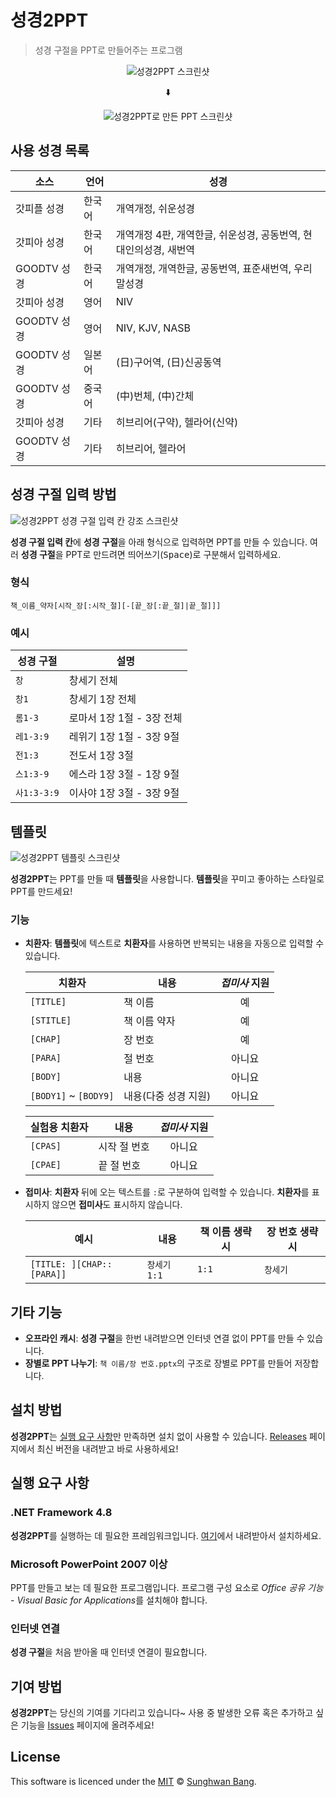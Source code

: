 # 성경2PPT

> 성경 구절을 PPT로 만들어주는 프로그램

<p align="center"><img src="https://user-images.githubusercontent.com/4927894/59970937-1377a600-95ad-11e9-93b4-66eed61dd932.png" alt="성경2PPT 스크린샷"></p>
<p align="center">⬇️</p>
<p align="center"><img src="https://user-images.githubusercontent.com/4927894/36557220-072f3588-184b-11e8-85b4-05845fbe76c1.png" alt="성경2PPT로 만든 PPT 스크린샷"></p>


## 사용 성경 목록
| 소스 | 언어 | 성경 |
| --- | --- | --- |
| 갓피플 성경 | 한국어 | 개역개정, 쉬운성경 | 
| 갓피아 성경 | 한국어 | 개역개정 4판, 개역한글, 쉬운성경, 공동번역, 현대인의성경, 새번역 |
| GOODTV 성경 | 한국어 | 개역개정, 개역한글, 공동번역, 표준새번역, 우리말성경 |
| 갓피아 성경 | 영어 | NIV |
| GOODTV 성경 | 영어 | NIV, KJV, NASB |
| GOODTV 성경 | 일본어 | (日)구어역, (日)신공동역 |
| GOODTV 성경 | 중국어 | (中)번체, (中)간체 |
| 갓피아 성경 | 기타 | 히브리어(구약), 헬라어(신약) |
| GOODTV 성경 | 기타 | 히브리어, 헬라어 |


## 성경 구절 입력 방법

![성경2PPT 성경 구절 입력 칸 강조 스크린샷](https://user-images.githubusercontent.com/4927894/36576619-1bbd85aa-1895-11e8-9d3c-7b4a58cf807f.png)

**성경 구절 입력 칸**에 **성경 구절**을 아래 형식으로 입력하면 PPT를 만들 수 있습니다.
여러 **성경 구절**을 PPT로 만드려면 띄어쓰기(<kbd>Space</kbd>)로 구분해서 입력하세요.

### 형식

```
책_이름_약자[시작_장[:시작_절][-[끝_장[:끝_절]|끝_절]]]
```

### 예시

| 성경 구절 | 설명 |
| --- | --- |
| `창` | 창세기 전체 |
| `창1` | 창세기 1장 전체 |
| `롬1-3` | 로마서 1장 1절 - 3장 전체 |
| `레1-3:9` | 레위기 1장 1절 - 3장 9절 |
| `전1:3` | 전도서 1장 3절 |
| `스1:3-9` | 에스라 1장 3절 - 1장 9절 |
| `사1:3-3:9` | 이사야 1장 3절 - 3장 9절 |


## 템플릿

![성경2PPT 템플릿 스크린샷](https://user-images.githubusercontent.com/4927894/36580193-9972bece-18aa-11e8-93f2-035283e1a387.png)

**성경2PPT**는 PPT를 만들 때 **템플릿**을 사용합니다.
**템플릿**을 꾸미고 좋아하는 스타일로 PPT를 만드세요!

### 기능

* **치환자**: **템플릿**에 텍스트로 **치환자**를 사용하면
    반복되는 내용을 자동으로 입력할 수 있습니다.

    | 치환자 | 내용 | *접미사* 지원 |
    | --- | --- | :---: |
    | `[TITLE]` | 책 이름 | 예 |
    | `[STITLE]` | 책 이름 약자 | 예 |
    | `[CHAP]` | 장 번호 | 예 |
    | `[PARA]` | 절 번호 | 아니요 |
    | `[BODY]` | 내용 | 아니요 |
    | `[BODY1]` ~ `[BODY9]` | 내용(다중 성경 지원) | 아니요 |

    | 실험용 치환자 | 내용 | *접미사* 지원 |
    | --- | --- | :---: |
    | `[CPAS]` | 시작 절 번호 | 아니요 |
    | `[CPAE]` | 끝 절 번호 | 아니요 |
* **접미사**: **치환자** 뒤에 오는 텍스트를 `:`로 구분하여 입력할 수 있습니다.
    **치환자**를 표시하지 않으면 **접미사**도 표시하지 않습니다.

    | 예시 | 내용 | 책 이름 생략 시 | 장 번호 생략 시 |
    | --- | --- | --- | --- |
    | `[TITLE: ][CHAP::[PARA]]` |  `창세기 1:1` |  `1:1` |  `창세기` |


## 기타 기능

* **오프라인 캐시**: **성경 구절**을 한번 내려받으면 인터넷 연결 없이 PPT를 만들 수 있습니다.
* **장별로 PPT 나누기**: `책 이름/장 번호.pptx`의 구조로 장별로 PPT를 만들어 저장합니다.


## 설치 방법

**성경2PPT**는 [실행 요구 사항](#실행-요구-사항)만 만족하면 설치 없이 사용할 수 있습니다. [Releases](https://github.com/sunghwan2789/Bible2PPT/releases) 페이지에서 최신 버전을 내려받고 바로 사용하세요!


## 실행 요구 사항

### .NET Framework 4.8
**성경2PPT**를 실행하는 데 필요한 프레임워크입니다. [여기](http://go.microsoft.com/fwlink/?LinkId=2085155)에서 내려받아서 설치하세요.

### Microsoft PowerPoint 2007 이상
PPT를 만들고 보는 데 필요한 프로그램입니다. 프로그램 구성 요소로 *Office 공유 기능* - *Visual Basic for Applications*를 설치해야 합니다.

### 인터넷 연결
**성경 구절**을 처음 받아올 때 인터넷 연결이 필요합니다.


## 기여 방법
**성경2PPT**는 당신의 기여를 기다리고 있습니다~ 사용 중 발생한 오류 혹은 추가하고 싶은 기능을 [Issues](https://github.com/sunghwan2789/Bible2PPT/issues) 페이지에 올려주세요!


## License
This software is licenced under the [MIT](LICENSE) © [Sunghwan Bang](https://github.com/sunghwan2789).
